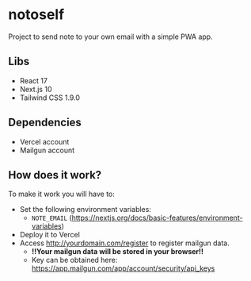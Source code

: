 # notoself

Project to send note to your own email with a simple PWA app.

## Libs

- React 17
- Next.js 10
- Tailwind CSS 1.9.0

## Dependencies

- Vercel account
- Mailgun account

## How does it work?

To make it work you will have to:

- Set the following environment variables:
  - `NOTE_EMAIL` (https://nextjs.org/docs/basic-features/environment-variables)
- Deploy it to Vercel 
- Access http://yourdomain.com/register to register mailgun data. 
  - **!!Your mailgun data will be stored in your browser!!**
  - Key can be obtained here: https://app.mailgun.com/app/account/security/api_keys
